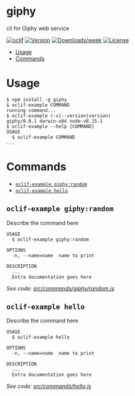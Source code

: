 giphy
=====

cli for Giphy web service

[![oclif](https://img.shields.io/badge/cli-oclif-brightgreen.svg)](https://oclif.io)
[![Version](https://img.shields.io/npm/v/giphy.svg)](https://npmjs.org/package/giphy)
[![Downloads/week](https://img.shields.io/npm/dw/giphy.svg)](https://npmjs.org/package/giphy)
[![License](https://img.shields.io/npm/l/giphy.svg)](https://github.com/shazron/giphy/blob/master/package.json)

<!-- toc -->
* [Usage](#usage)
* [Commands](#commands)
<!-- tocstop -->
# Usage
<!-- usage -->
```sh-session
$ npm install -g giphy
$ oclif-example COMMAND
running command...
$ oclif-example (-v|--version|version)
giphy/0.0.1 darwin-x64 node-v8.15.1
$ oclif-example --help [COMMAND]
USAGE
  $ oclif-example COMMAND
...
```
<!-- usagestop -->
# Commands
<!-- commands -->
* [`oclif-example giphy:random`](#oclif-example-giphyrandom)
* [`oclif-example hello`](#oclif-example-hello)

## `oclif-example giphy:random`

Describe the command here

```
USAGE
  $ oclif-example giphy:random

OPTIONS
  -n, --name=name  name to print

DESCRIPTION
  ...
  Extra documentation goes here
```

_See code: [src/commands/giphy/random.js](https://github.com/shazron/giphy/blob/v0.0.1/src/commands/giphy/random.js)_

## `oclif-example hello`

Describe the command here

```
USAGE
  $ oclif-example hello

OPTIONS
  -n, --name=name  name to print

DESCRIPTION
  ...
  Extra documentation goes here
```

_See code: [src/commands/hello.js](https://github.com/shazron/giphy/blob/v0.0.1/src/commands/hello.js)_
<!-- commandsstop -->
